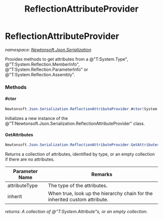 ﻿---
title: ReflectionAttributeProvider
---

# ReflectionAttributeProvider
_namespace: [Newtonsoft.Json.Serialization](N-Newtonsoft.Json.Serialization.html)_

Provides methods to get attributes from a @"T:System.Type", @"T:System.Reflection.MemberInfo", @"T:System.Reflection.ParameterInfo" or @"T:System.Reflection.Assembly".

### Methods

#### #ctor
```csharp
Newtonsoft.Json.Serialization.ReflectionAttributeProvider.#ctor(System.Object)
```
Initializes a new instance of the @"T:Newtonsoft.Json.Serialization.ReflectionAttributeProvider" class.

#### GetAttributes
```csharp
Newtonsoft.Json.Serialization.ReflectionAttributeProvider.GetAttributes(System.Type,System.Boolean)
```
Returns a collection of attributes, identified by type, or an empty collection if there are no attributes.

|Parameter Name|Remarks|
|--------------|-------|
|attributeType|The type of the attributes.|
|inherit|When true, look up the hierarchy chain for the inherited custom attribute.|

_returns: A collection of @"T:System.Attribute"s, or an empty collection._




